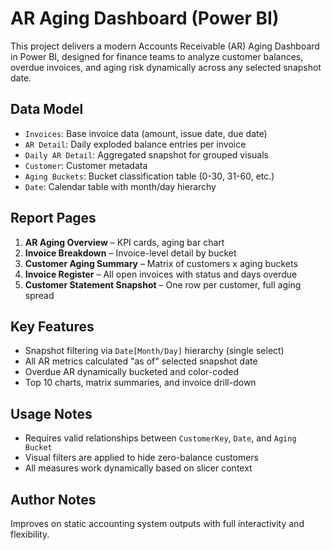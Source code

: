 
# AR Aging Dashboard (Power BI)

This project delivers a modern Accounts Receivable (AR) Aging Dashboard in Power BI, designed for finance teams to analyze customer balances, overdue invoices, and aging risk dynamically across any selected snapshot date.

## Data Model

- `Invoices`: Base invoice data (amount, issue date, due date)
- `AR Detail`: Daily exploded balance entries per invoice
- `Daily AR Detail`: Aggregated snapshot for grouped visuals
- `Customer`: Customer metadata
- `Aging Buckets`: Bucket classification table (0-30, 31-60, etc.)
- `Date`: Calendar table with month/day hierarchy

## Report Pages

1. **AR Aging Overview** – KPI cards, aging bar chart
2. **Invoice Breakdown** – Invoice-level detail by bucket
3. **Customer Aging Summary** – Matrix of customers x aging buckets
4. **Invoice Register** – All open invoices with status and days overdue
5. **Customer Statement Snapshot** – One row per customer, full aging spread

## Key Features

- Snapshot filtering via `Date[Month/Day]` hierarchy (single select)
- All AR metrics calculated "as of" selected snapshot date
- Overdue AR dynamically bucketed and color-coded
- Top 10 charts, matrix summaries, and invoice drill-down

## Usage Notes

- Requires valid relationships between `CustomerKey`, `Date`, and `Aging Bucket`
- Visual filters are applied to hide zero-balance customers
- All measures work dynamically based on slicer context

## Author Notes

Improves on static accounting system outputs with full interactivity and flexibility.
